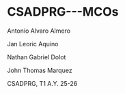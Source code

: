 # CSADPRG---MCOs

Antonio Alvaro Almero

Jan Leoric Aquino

Nathan Gabriel Dolot

John Thomas Marquez

CSADPRG, T1 A.Y. 25-26
